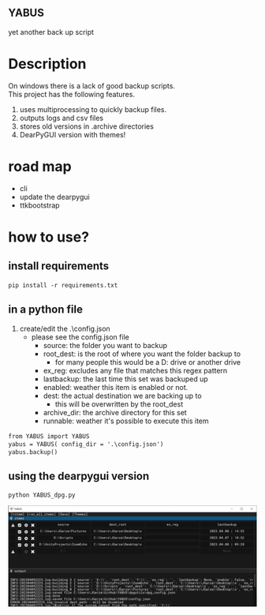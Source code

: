 YABUS
---
yet another back up script


# Description
On windows there is a lack of good backup scripts.  
This project has the following features.
1. uses multiprocessing to quickly backup files.
2. outputs logs and csv files 
3. stores old versions in .archive directories
4. DearPyGUI version with themes!


# road map
* cli 
* update the dearpygui 
* ttkbootstrap


# how to use?

## install requirements
```
pip install -r requirements.txt
```

## in a python file

1. create/edit the .\config.json
   * please see the config.json file
     * source: the folder you want to backup
     * root_dest: is the root of where you want the folder backup to
       * for many people this would be a D: drive or another drive
     * ex_reg: excludes any file that matches this regex pattern
     * lastbackup: the last time this set was backuped up
     * enabled: weather this item is enabled or not.
     * dest: the actual destination we are backing up to
       * this will be overwritten by the root_dest
     * archive_dir: the archive directory for this set 
     * runnable: weather it's possible to execute this item
```
from YABUS import YABUS
yabus = YABUS( config_dir = '.\config.json')
yabus.backup()
```

## using the dearpygui version
```
python YABUS_dpg.py
```
![image](.\misc\202304092225.png)
